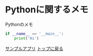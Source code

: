 # Pythonに関するメモ
Pythonのメモ

```python
if __name__ == '__main__':
    print('Hi')
```

[サンプルアプリ]('./app.py')
[トップに戻る]('../README.md')